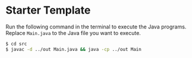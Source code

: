 # Starter Template

Run the following command in the terminal to execute the Java programs. Replace `Main.java` to the Java file you want to execute.

```bash
$ cd src
$ javac -d ../out Main.java && java -cp ../out Main
```
